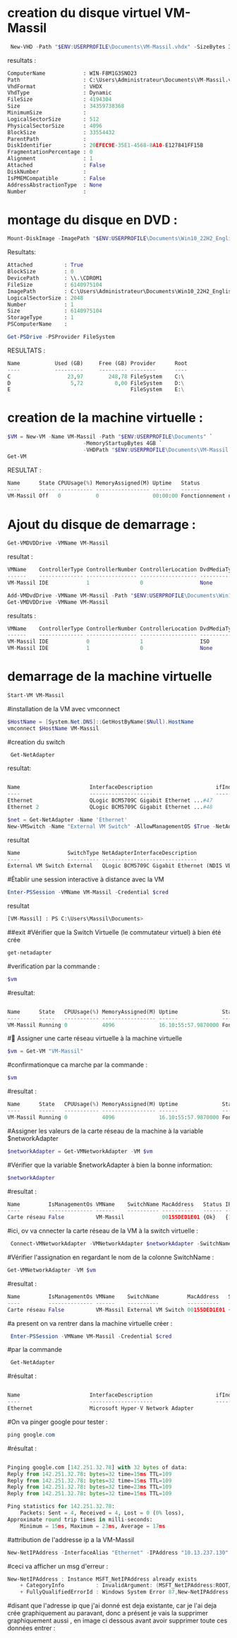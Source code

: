 # creation du disque virtuel VM-Massil
```POWERSHELL
 New-VHD -Path "$ENV:USERPROFILE\Documents\VM-Massil.vhdx" -SizeBytes 32GB -Dynamic 
```
resultats :
```PYTHON
ComputerName            : WIN-F8M1G3SNO23
Path                    : C:\Users\Administrateur\Documents\VM-Massil.vhdx
VhdFormat               : VHDX
VhdType                 : Dynamic
FileSize                : 4194304
Size                    : 34359738368
MinimumSize             :
LogicalSectorSize       : 512
PhysicalSectorSize      : 4096
BlockSize               : 33554432
ParentPath              :
DiskIdentifier          : 20EFEC9E-35E1-4568-8A10-E127841FF15B
FragmentationPercentage : 0
Alignment               : 1
Attached                : False
DiskNumber              :
IsPMEMCompatible        : False
AddressAbstractionType  : None
Number                  :
```
# montage du disque en DVD :
```POWERSHELL
Mount-DiskImage -ImagePath "$ENV:USERPROFILE\Documents\Win10_22H2_English_x64v1.iso"
```
Resultats: 
```python
Attached          : True
BlockSize         : 0
DevicePath        : \\.\CDROM1
FileSize          : 6140975104
ImagePath         : C:\Users\Administrateur\Documents\Win10_22H2_English_x64v1.iso
LogicalSectorSize : 2048
Number            : 1
Size              : 6140975104
StorageType       : 1
PSComputerName    :
```
```POWERSHELL
Get-PSDrive -PSProvider FileSystem
```
RESULTATS :
```PYTHON
Name           Used (GB)     Free (GB) Provider      Root                                                                                                                       CurrentLocation
----           ---------     --------- --------      ----                                                                                                                       ---------------
C                  23,97        248,78 FileSystem    C:\                                                                                                                   Users\Administrateur
D                   5,72          0,00 FileSystem    D:\
E                                      FileSystem    E:\
```

# creation de la machine virtuelle :
```POWERSHELL
$VM = New-VM -Name VM-Massil -Path "$ENV:USERPROFILE\Documents" `
                        -MemoryStartupBytes 4GB `
                        -VHDPath "$ENV:USERPROFILE\Documents\VM-Massil.vhdx"
Get-VM
```
RESULTAT :
```PYTHON
Name      State CPUUsage(%) MemoryAssigned(M) Uptime   Status                Version
----      ----- ----------- ----------------- ------   ------                -------
VM-Massil Off   0           0                 00:00:00 Fonctionnement normal 10.0
```
# Ajout du disque de demarrage :
```POWERSHELL
Get-VMDVDDrive -VMName VM-Massil
```
resultat :
```PYTHON
VMName    ControllerType ControllerNumber ControllerLocation DvdMediaType Path
------    -------------- ---------------- ------------------ ------------ ----
VM-Massil IDE            1                0                  None
```
```POWERSHELL
Add-VMDvdDrive -VMName VM-Massil -Path "$ENV:USERPROFILE\Documents\Win10_22H2_English_x64v1.iso"
Get-VMDVDDrive -VMName VM-Massil
```
resultats :
```python
VMName    ControllerType ControllerNumber ControllerLocation DvdMediaType Path
------    -------------- ---------------- ------------------ ------------ ----
VM-Massil IDE            0                1                  ISO          C:\Users\Administrateur\Documents\Win10_22H2_English_x64v1.iso
VM-Massil IDE            1                0                  None
```
# demarrage de la machine virtuelle 
```POWERSHELL
Start-VM VM-Massil
```
#installation de la VM avec vmconnect
```POWERSHELL
$HostName = [System.Net.DNS]::GetHostByName($Null).HostName
vmconnect $HostName VM-Massil
```
#creation du switch
```powershell
 Get-NetAdapter
```
resultat:
```python

Name                      InterfaceDescription                    ifIndex Status       MacAddress             LinkSpeed
----                      --------------------                    ------- ------       ----------             ---------
Ethernet                  QLogic BCM5709C Gigabit Ethernet ...#47      18 Up           78-E7-D1-65-6A-EC         1 Gbps
Ethernet 2                QLogic BCM5709C Gigabit Ethernet ...#48      11 Disconnected 78-E7-D1-65-6A-EE          0 bps
```
 ```powershell
 $net = Get-NetAdapter -Name 'Ethernet'
New-VMSwitch -Name "External VM Switch" -AllowManagementOS $True -NetAdapterName "Ethernet"
 ```
resultat
 ```python
Name               SwitchType NetAdapterInterfaceDescription
----               ---------- ------------------------------
External VM Switch External   QLogic BCM5709C Gigabit Ethernet (NDIS VBD Client)
```
#Établir une session interactive à distance avec la VM
```powershell
Enter-PSSession -VMName VM-Massil -Credential $cred
```
resultat 
```python
[VM-Massil] : PS C:\Users\Massil\Documents>
```

##exit
#Vérifier que la Switch Virtuelle (le commutateur virtuel) à bien été crée
```powershell
get-netadapter
```
#verification par la commande :
```PowerShell
$vm
```
#resultat:
```Python

Name      State   CPUUsage(%) MemoryAssigned(M) Uptime              Status                Version
----      -----   ----------- ----------------- ------              ------                -------
VM-Massil Running 0           4096              16.10:55:57.9870000 Fonctionnement normal 10.0
```
#📍 Assigner une carte réseau virtuelle à la machine virtuelle
```PowerShell
$vm = Get-VM "VM-Massil"
```
#confirmationque ca marche  par la commande :
```PowerShell
$vm
```
#resultat :
```Python
Name      State   CPUUsage(%) MemoryAssigned(M) Uptime              Status                Version
----      -----   ----------- ----------------- ------              ------                -------
VM-Massil Running 0           4096              16.10:55:57.9870000 Fonctionnement normal 10.0
```
#Assigner les valeurs de la carte réseau de la machine à la variable $networkAdapter
```PowerShell
$networkAdapter = Get-VMNetworkAdapter -VM $vm
```
#Vérifier que la variable $networkAdapter à bien la bonne information:
```PowerShell
$networkAdapter
```
#resultat :
```Python
Name         IsManagementOs VMName    SwitchName MacAddress   Status IPAddresses
----         -------------- ------    ---------- ----------   ------ -----------
Carte réseau False          VM-Massil            00155DED1E01 {Ok}   {169.254.121.20, 10.13.237.130, fe80::6be4:2bf6:8cf4:8601}
```
#ici, ov va cnnecter la carte réseau de la VM à la switch virtuelle :
```PowerShell
 Connect-VMNetworkAdapter -VMNetworkAdapter $networkAdapter -SwitchName "External VM Switch"
```
#Vérifier l'assignation en regardant le nom de la colonne SwitchName :
```PowerShell
Get-VMNetworkAdapter -VM $vm
```
#resultat :
```Python
Name         IsManagementOs VMName    SwitchName         MacAddress   Status IPAddresses
----         -------------- ------    ----------         ----------   ------ -----------
Carte réseau False          VM-Massil External VM Switch 00155DED1E01 {Ok}   {10.13.237.130, fe80::6be4:2bf6:8cf4:8601}
```
#a present on va rentrer dans la machine virtuelle créer :
```PowerShell
 Enter-PSSession -VMName VM-Massil -Credential $cred
```
#par la commande 
```PowerShell
 Get-NetAdapter
```
#résultat :
```Python

Name                      InterfaceDescription                    ifIndex Status       MacAddress             LinkSpeed
----                      --------------------                    ------- ------       ----------             ---------
Ethernet                  Microsoft Hyper-V Network Adapter             8 Up           00-15-5D-ED-1E-01         1 Gbps
```
#On va pinger google pour tester :
```PowerShell
ping google.com
```
#résultat :
```Python

Pinging google.com [142.251.32.78] with 32 bytes of data:
Reply from 142.251.32.78: bytes=32 time=15ms TTL=109
Reply from 142.251.32.78: bytes=32 time=15ms TTL=109
Reply from 142.251.32.78: bytes=32 time=23ms TTL=109
Reply from 142.251.32.78: bytes=32 time=15ms TTL=109

Ping statistics for 142.251.32.78:
    Packets: Sent = 4, Received = 4, Lost = 0 (0% loss),
Approximate round trip times in milli-seconds:
    Minimum = 15ms, Maximum = 23ms, Average = 17ms
```
#attribution de l'addresse ip a la VM-Massil
```powershell
New-NetIPAddress -InterfaceAlias "Ethernet" -IPAddress "10.13.237.130" -PrefixLength 24 -DefaultGateway "10.13.237.1"
```
#ceci va afficher un msg d'erreur :
```powershell
New-NetIPAddress : Instance MSFT_NetIPAddress already exists
    + CategoryInfo          : InvalidArgument: (MSFT_NetIPAddress:ROOT/StandardCimv2/MSFT_NetIPAddress) [New-NetIPAddress], CimException
    + FullyQualifiedErrorId : Windows System Error 87,New-NetIPAddress
```
#disant que l'adresse ip que j'ai donné est deja existante, car je l'ai deja crée graphiquement au paravant, donc a présent je vais la 
supprimer graphiquement aussi , en image ci dessous avant avoir supprimer toute ces données entrer :

```powershell
```



